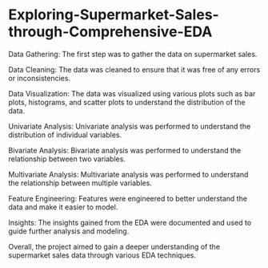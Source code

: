 # Exploring-Supermarket-Sales-through-Comprehensive-EDA
Data Gathering: The first step was to gather the data on supermarket sales.

Data Cleaning: The data was cleaned to ensure that it was free of any errors or inconsistencies.

Data Visualization: The data was visualized using various plots such as bar plots, histograms, and scatter plots to understand the distribution of the data.

Univariate Analysis: Univariate analysis was performed to understand the distribution of individual variables.

Bivariate Analysis: Bivariate analysis was performed to understand the relationship between two variables.

Multivariate Analysis: Multivariate analysis was performed to understand the relationship between multiple variables.

Feature Engineering: Features were engineered to better understand the data and make it easier to model.

Insights: The insights gained from the EDA were documented and used to guide further analysis and modeling.

Overall, the project aimed to gain a deeper understanding of the supermarket sales data through various EDA techniques.
